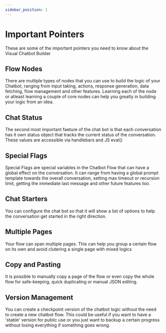```yaml
---
sidebar_position: 1
---
```


# Important Pointers

These are some of the important pointers you need to know about the Visual Chatbot Builder

## Flow Nodes

There are multiple types of nodes that you can use to build the logic of your Chatbot, ranging from input taking, actions, response generation, data fetching, flow management and other features. Learning each of the node or atleast learning a couple of core nodes can help you greatly in building your logic from an idea.

## Chat Status

The second most important faeture of the chat bot is that each conversation has it own status object that tracks the current status of the conversation. These values are accessible via handlebars and JS eval()

## Special Flags

Special Flags are special variables in the Chatbot Flow that can have a global effect on the conversation. It can range from having a global prompt template towards the overall conversation, setting max timeout or recursion limit, getting the immediate last message and other future features too.

## Chat Starters

You can configure the chat bot so that it will show a list of options to help the conversation get started in the right direction.

## Multiple Pages

Your flow can span multiple pages. This can help you group a certain flow on its own and avoid clutering a single page with mixed logics

## Copy and Pasting

It is possible to manually copy a page of the flow or even copy the whole flow for safe-keeping, quick duplicating or manual JSON editing.

## Version Management

You can create a checkpoint version of the chatbot logic without the need to create a new chatbot flow. This could be useful if you want to have a 'stable' version for public use or you just want to backup a certain progress without losing everything if something goes wrong.
